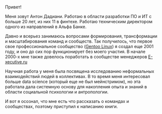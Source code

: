Привет!

Меня зовут Антон Дадиани. Работаю в области разработки ПО и ИТ с больше 20 лет, из них 11 в финтехе.
Работаю техническим директором одного из направлений в Альфа Банке.

Давно и всерьез занимаюсь вопросами формирования, трансформации и масштабирования команд и сообществ.
Так получилось, что первое свое профессиональное сообщество ([Gentoo Linux](https://gentoo.ru)) я создал
еще 2001 году, и оно до сих пор функционирует без моего участия. В начале 2000-х мне также довелось
поработать в сообществе менеджеров [E-xecutive.ru](https://e-xecutive.ru)

Научная работа у меня была посвящена исследованию неформальных взаимодействий людей в коллективах. В то
время меня интересовал больше data science (который еще не был мейнстримом), но эта работала дала
системную основу для накопления опыта и знаний в области социальной психологии и антропологии.

И вот я осознал, что мне есть что рассказать о командах и сообществах, поэтому приступил к написанию
книги.

